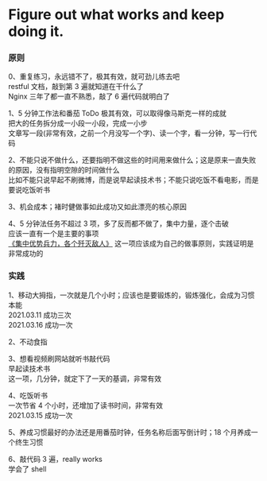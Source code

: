 
# Figure out what works and keep doing it.  

### 原则
0、重复练习，永远错不了，极其有效，就可劲儿练去吧  
restful 文档，敲到第 3 遍就知道在干什么了  
Nginx 三年了都一直不熟悉，敲了 6 遍代码就明白了  



1、5 分钟工作法和番茄 ToDo 极其有效，可以取得像马斯克一样的成就  
把大的任务拆分成一小段一小段，完成一小步  
文章写一段(非常有效，之前一个月没写一个字)、读一个字，看一分钟，写一行代码  


2、不能只说不做什么，还要指明不做这些的时间用来做什么；这是原来一直失败的原因，没有指明空隙的时间做什么    
比如不能只说早起不刷微博，而是说早起读技术书；不能只说吃饭不看电影，而是要说吃饭听书  


3、机会成本；褚时健做事如此成功又如此漂亮的核心原因    


4、5 分钟法任务不超过 3 项，多了反而都不做了，集中力量，逐个击破  
应该一直有一个是主要的事项  
[《集中优势兵力，各个歼灭敌人》](https://www.marxists.org/chinese/maozedong/marxist.org-chinese-mao-19460916.htm) 这一项应该成为自己的做事原则，实践证明是非常成功的



### 实践  

1、移动大拇指，一次就是几个小时；应该也是要锻炼的，锻炼强化，会成为习惯本能    
2021.03.11 成功三次  
2021.03.16 成功一次  
  

2、不动食指  


3、想看视频刷网站就听书敲代码  
早起读技术书  
这一项，几分钟，就定下了一天的基调，非常有效  


4、吃饭听书  
一次节省 4 个小时，还增加了读书时间，非常有效  
2021.03.15 成功一次  


5、养成习惯最好的办法还是用番茄时钟，任务名称后面写倒计时；18 个月养成一个终生习惯    


6、敲代码 3 遍，really works  
学会了 shell  



